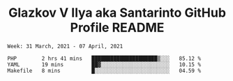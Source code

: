 <h1 align="center">Glazkov V Ilya aka Santarinto GitHub Profile README</h1>

<!--START_SECTION:waka-->
```text
Week: 31 March, 2021 - 07 April, 2021

PHP        2 hrs 41 mins   █████████████████████▒░░░   85.12 % 
YAML       19 mins         ██▓░░░░░░░░░░░░░░░░░░░░░░   10.15 % 
Makefile   8 mins          █░░░░░░░░░░░░░░░░░░░░░░░░   04.59 % 
```
<!--END_SECTION:waka-->
